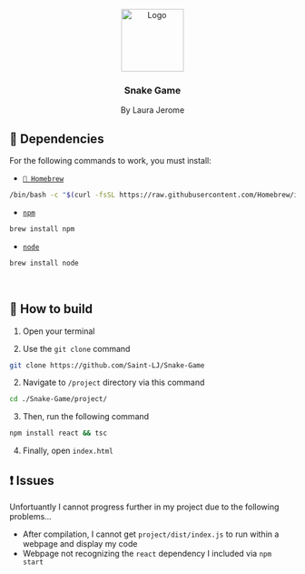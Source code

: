 <br />
<div align="center">
    <img src="https://cdn.iconscout.com/icon/premium/png-256-thumb/snake-game-8700200-7154211.png" alt="Logo" width="110" height="110">
  </a>

  <h3 align="center"><b>Snake Game</b></h3>

  <p align="center">
    By Laura Jerome
  </p>
</div>

## 🚀 Dependencies

For the following commands to work, you must install:

* <a aria-label="Homebrew" href="https://brew.sh">`🍺 Homebrew`</a>
```sh
/bin/bash -c "$(curl -fsSL https://raw.githubusercontent.com/Homebrew/install/HEAD/install.sh)"
```


* <a aria-label="npm" href="https://www.npmjs.com">`npm`</a>
```sh
brew install npm
```


* <a aria-label="node" href="https://nodejs.org/en">`node`</a>
```sh
brew install node
```

<br />

## 🔨 How to build

1. Open your terminal


2. Use the `git clone` command
```sh
git clone https://github.com/Saint-LJ/Snake-Game
```


2. Navigate to `/project` directory via this command
```sh
cd ./Snake-Game/project/
```


3. Then, run the following command
```sh
npm install react && tsc
```

4. Finally, open `index.html`




## ❗ Issues

Unfortuantly I cannot progress further in my project due to the following problems…
* After compilation, I cannot get `project/dist/index.js` to run within a webpage and display my code
* Webpage not recognizing the `react` dependency I included via `npm start`

